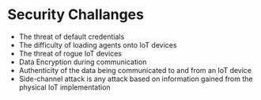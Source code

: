 # Security Challanges

* The threat of default credentials
* The difficulty of loading agents onto IoT devices
* The threat of rogue IoT devices
* Data Encryption during communication
* Authenticity of the data being communicated to and from an IoT device
* Side-channel attack is any attack based on information gained from the physical IoT implementation